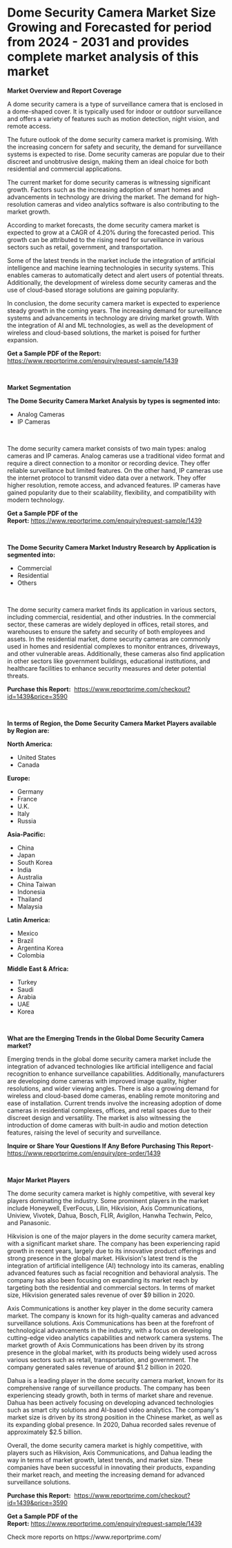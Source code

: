 <p><h1>Dome Security Camera Market Size Growing and Forecasted for period from 2024 - 2031 and provides complete market analysis of this market</h1></p><p><strong>Market Overview and Report Coverage</strong></p>
<p><p>A dome security camera is a type of surveillance camera that is enclosed in a dome-shaped cover. It is typically used for indoor or outdoor surveillance and offers a variety of features such as motion detection, night vision, and remote access.</p><p>The future outlook of the dome security camera market is promising. With the increasing concern for safety and security, the demand for surveillance systems is expected to rise. Dome security cameras are popular due to their discreet and unobtrusive design, making them an ideal choice for both residential and commercial applications.</p><p>The current market for dome security cameras is witnessing significant growth. Factors such as the increasing adoption of smart homes and advancements in technology are driving the market. The demand for high-resolution cameras and video analytics software is also contributing to the market growth.</p><p>According to market forecasts, the dome security camera market is expected to grow at a CAGR of 4.20% during the forecasted period. This growth can be attributed to the rising need for surveillance in various sectors such as retail, government, and transportation.</p><p>Some of the latest trends in the market include the integration of artificial intelligence and machine learning technologies in security systems. This enables cameras to automatically detect and alert users of potential threats. Additionally, the development of wireless dome security cameras and the use of cloud-based storage solutions are gaining popularity.</p><p>In conclusion, the dome security camera market is expected to experience steady growth in the coming years. The increasing demand for surveillance systems and advancements in technology are driving market growth. With the integration of AI and ML technologies, as well as the development of wireless and cloud-based solutions, the market is poised for further expansion.</p></p>
<p><strong>Get a Sample PDF of the Report:</strong> <a href="https://www.reportprime.com/enquiry/request-sample/1439">https://www.reportprime.com/enquiry/request-sample/1439</a></p>
<p>&nbsp;</p>
<p><strong>Market Segmentation</strong></p>
<p><strong>The Dome Security Camera Market Analysis by types is segmented into:</strong></p>
<p><ul><li>Analog Cameras</li><li>IP Cameras</li></ul></p>
<p>&nbsp;</p>
<p><p>The dome security camera market consists of two main types: analog cameras and IP cameras. Analog cameras use a traditional video format and require a direct connection to a monitor or recording device. They offer reliable surveillance but limited features. On the other hand, IP cameras use the internet protocol to transmit video data over a network. They offer higher resolution, remote access, and advanced features. IP cameras have gained popularity due to their scalability, flexibility, and compatibility with modern technology.</p></p>
<p><strong>Get a Sample PDF of the Report:</strong>&nbsp;<a href="https://www.reportprime.com/enquiry/request-sample/1439">https://www.reportprime.com/enquiry/request-sample/1439</a></p>
<p>&nbsp;</p>
<p><strong>The Dome Security Camera Market Industry Research by Application is segmented into:</strong></p>
<p><ul><li>Commercial</li><li>Residential</li><li>Others</li></ul></p>
<p>&nbsp;</p>
<p><p>The dome security camera market finds its application in various sectors, including commercial, residential, and other industries. In the commercial sector, these cameras are widely deployed in offices, retail stores, and warehouses to ensure the safety and security of both employees and assets. In the residential market, dome security cameras are commonly used in homes and residential complexes to monitor entrances, driveways, and other vulnerable areas. Additionally, these cameras also find application in other sectors like government buildings, educational institutions, and healthcare facilities to enhance security measures and deter potential threats.</p></p>
<p><strong>Purchase this Report:</strong>&nbsp; <a href="https://www.reportprime.com/checkout?id=1439&price=3590">https://www.reportprime.com/checkout?id=1439&price=3590</a></p>
<p>&nbsp;</p>
<p><strong>In terms of Region, the Dome Security Camera Market Players available by Region are:</strong></p>
<p>
    <p> <strong> North America: </strong>
        <ul>
            <li>United States</li>
            <li>Canada</li>
        </ul>
        </p> 
    <p> <strong> Europe: </strong>
        <ul>
            <li>Germany</li>
            <li>France</li>
            <li>U.K.</li>
            <li>Italy</li>
            <li>Russia</li>
        </ul>
        </p> 
    <p> <strong> Asia-Pacific: </strong>
        <ul>
            <li>China</li>
            <li>Japan</li>
            <li>South Korea</li>
            <li>India</li>
            <li>Australia</li>
            <li>China Taiwan</li>
            <li>Indonesia</li>
            <li>Thailand</li>
            <li>Malaysia</li>
        </ul>
        </p> 
    <p> <strong> Latin America: </strong>
        <ul>
            <li>Mexico</li>
            <li>Brazil</li>
            <li>Argentina Korea</li>
            <li>Colombia</li>
        </ul>
        </p> 
    <p> <strong> Middle East & Africa: </strong>
        <ul>
            <li>Turkey</li>
            <li>Saudi</li>
            <li>Arabia</li>
            <li>UAE</li>
            <li>Korea</li>
        </ul>
    </p>
    </p>
<p>&nbsp;</p>
<p><strong>What are the Emerging Trends in the Global Dome Security Camera market?</strong></p>
<p><p>Emerging trends in the global dome security camera market include the integration of advanced technologies like artificial intelligence and facial recognition to enhance surveillance capabilities. Additionally, manufacturers are developing dome cameras with improved image quality, higher resolutions, and wider viewing angles. There is also a growing demand for wireless and cloud-based dome cameras, enabling remote monitoring and ease of installation. Current trends involve the increasing adoption of dome cameras in residential complexes, offices, and retail spaces due to their discreet design and versatility. The market is also witnessing the introduction of dome cameras with built-in audio and motion detection features, raising the level of security and surveillance.</p></p>
<p><strong>Inquire or Share Your Questions If Any Before Purchasing This Report</strong>- <a href="https://www.reportprime.com/enquiry/pre-order/1439">https://www.reportprime.com/enquiry/pre-order/1439</a></p>
<p>&nbsp;</p>
<p><strong>Major Market Players</strong></p>
<p><p>The dome security camera market is highly competitive, with several key players dominating the industry. Some prominent players in the market include Honeywell, EverFocus, Lilin, Hikvision, Axis Communications, Uniview, Vivotek, Dahua, Bosch, FLIR, Avigilon, Hanwha Techwin, Pelco, and Panasonic.</p><p>Hikvision is one of the major players in the dome security camera market, with a significant market share. The company has been experiencing rapid growth in recent years, largely due to its innovative product offerings and strong presence in the global market. Hikvision's latest trend is the integration of artificial intelligence (AI) technology into its cameras, enabling advanced features such as facial recognition and behavioral analysis. The company has also been focusing on expanding its market reach by targeting both the residential and commercial sectors. In terms of market size, Hikvision generated sales revenue of over $9 billion in 2020.</p><p>Axis Communications is another key player in the dome security camera market. The company is known for its high-quality cameras and advanced surveillance solutions. Axis Communications has been at the forefront of technological advancements in the industry, with a focus on developing cutting-edge video analytics capabilities and network camera systems. The market growth of Axis Communications has been driven by its strong presence in the global market, with its products being widely used across various sectors such as retail, transportation, and government. The company generated sales revenue of around $1.2 billion in 2020.</p><p>Dahua is a leading player in the dome security camera market, known for its comprehensive range of surveillance products. The company has been experiencing steady growth, both in terms of market share and revenue. Dahua has been actively focusing on developing advanced technologies such as smart city solutions and AI-based video analytics. The company's market size is driven by its strong position in the Chinese market, as well as its expanding global presence. In 2020, Dahua recorded sales revenue of approximately $2.5 billion.</p><p>Overall, the dome security camera market is highly competitive, with players such as Hikvision, Axis Communications, and Dahua leading the way in terms of market growth, latest trends, and market size. These companies have been successful in innovating their products, expanding their market reach, and meeting the increasing demand for advanced surveillance solutions.</p></p>
<p><strong>Purchase this Report:</strong>&nbsp;&nbsp;<a href="https://www.reportprime.com/checkout?id=1439&price=3590">https://www.reportprime.com/checkout?id=1439&price=3590</a></p>
<p></p>
<p><strong>Get a Sample PDF of the Report:</strong>&nbsp;<a href="https://www.reportprime.com/enquiry/request-sample/1439">https://www.reportprime.com/enquiry/request-sample/1439</a></p>
<p>Check more reports on https://www.reportprime.com/</p>